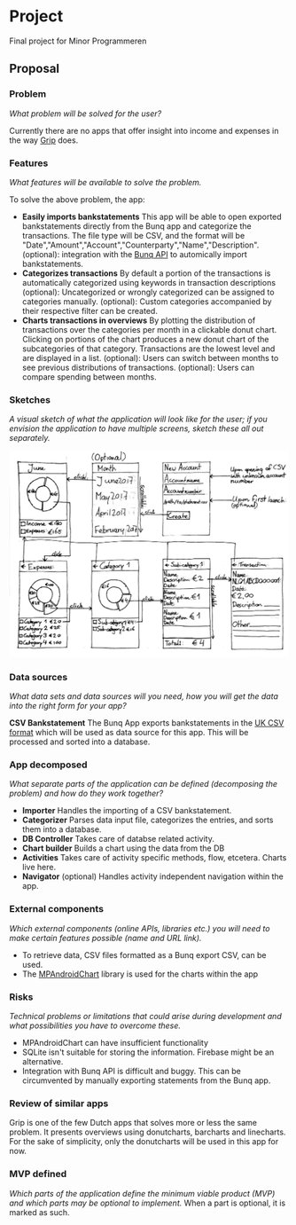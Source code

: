 # Project
Final project for Minor Programmeren

## Proposal

### Problem
*What problem will be solved for the user?*

Currently there are no apps that offer insight into income and expenses in the way [Grip](https://www.abnamro.nl/nl/prive/apps/grip/index.html) does. 

### Features
*What features will be available to solve the problem.*

To solve the above problem, the app:

+ **Easily imports bankstatements**
This app will be able to open exported bankstatements directly from the Bunq app and categorize the transactions. The file type will be CSV, and the format will be "Date","Amount","Account","Counterparty","Name","Description".
(optional): integration with the [Bunq API](https://docs.bunq.com) to automically import bankstatements.
+ **Categorizes transactions**
By default a portion of the transactions is automatically categorized using keywords in transaction descriptions
(optional): Uncategorized or wrongly categorized can be assigned to categories manually.
(optional): Custom categories accompanied by their respective filter can be created.
+ **Charts transactions in overviews**
By plotting the distribution of transactions over the categories per month in a clickable donut chart. Clicking on portions of the chart produces a new donut chart of the subcategories of that category. Transactions are the lowest level and are displayed in a list.
(optional): Users can switch between months to see previous distributions of transactions.
(optional): Users can compare spending between months.

### Sketches
*A visual sketch of what the application will look like for the user; if you envision the application to have multiple screens, sketch these all out separately.*

![sketches](/doc/sketches.jpg "Sketches of app")

### Data sources
*What data sets and data sources will you need, how you will get the data into the right form for your app?*

**CSV Bankstatement**
The Bunq App exports bankstatements in the [UK CSV format](https://en.wikipedia.org/wiki/Comma-separated_values#Example) which will be used as data source for this app. This will be processed and sorted into a database.

### App decomposed
*What separate parts of the application can be defined (decomposing the problem) and how do they work together?*

+ **Importer**
Handles the importing of a CSV bankstatement.
+ **Categorizer**
Parses data input file, categorizes the entries, and sorts them into a database.
+ **DB Controller**
Takes care of databse related activity.
+ **Chart builder**
Builds a chart using the data from the DB
+ **Activities**
Takes care of activity specific methods, flow, etcetera. Charts live here.
+ **Navigator** (optional)
Handles activity independent navigation within the app.

### External components
*Which external components (online APIs, libraries etc.) you will need to make certain features possible (name and URL link).*

+ To retrieve data, CSV files formatted as a Bunq export CSV, can be used.
+ The [MPAndroidChart](https://github.com/PhilJay/MPAndroidChart) library is used for the charts within the app

### Risks
*Technical problems or limitations that could arise during development and what possibilities you have to overcome these.*
+ MPAndroidChart can have insufficient functionality
+ SQLite isn't suitable for storing the information. Firebase might be an alternative.
+ Integration with Bunq API is difficult and buggy. This can be circumvented by manually exporting statements from the Bunq app.

### Review of similar apps
Grip is one of the few Dutch apps that solves more or less the same problem. It presents overviews using donutcharts, barcharts and linecharts. For the sake of simplicity, only the donutcharts will be used in this app for now.

### MVP defined
*Which parts of the application define the minimum viable product (MVP) and which parts may be optional to implement.*
When a part is optional, it is marked as such.
